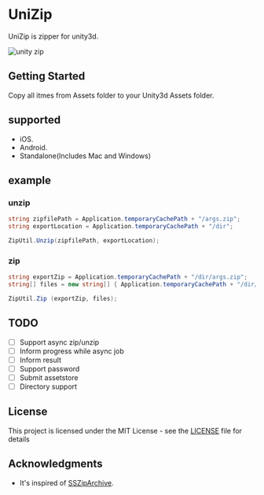 # UniZip

UniZip is zipper for unity3d.

![unity zip](https://github.com/rumaniel/UnityZip/blob/master/logo.jpg)

## Getting Started

Copy all itmes from Assets folder to your Unity3d Assets folder.

## supported

-  iOS.
-  Android.
-  Standalone(Includes Mac and Windows)

## example

### unzip

```C#
string zipfilePath = Application.temporaryCachePath + "/args.zip";
string exportLocation = Application.temporaryCachePath + "/dir";

ZipUtil.Unzip(zipfilePath, exportLocation);
```

### zip

```C#
string exportZip = Application.temporaryCachePath + "/dir/args.zip";
string[] files = new string[] { Application.temporaryCachePath + "/dir/args.txt" }

ZipUtil.Zip (exportZip, files);
```

## TODO

- [ ] Support async zip/unzip
- [ ] Inform progress while async job
- [ ] Inform result
- [ ] Support password
- [ ] Submit assetstore
- [ ] Directory support

## License

This project is licensed under the MIT License - see the [LICENSE](LICENSE) file for details

## Acknowledgments

* It's inspired of [SSZipArchive](https://github.com/ZipArchive/ZipArchive).

